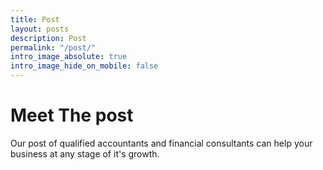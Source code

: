 ```yaml
---
title: Post
layout: posts
description: Post
permalink: "/post/"
intro_image_absolute: true
intro_image_hide_on_mobile: false
---
```


# Meet The post

Our post of qualified accountants and financial consultants can help your business at any stage of it's growth.
